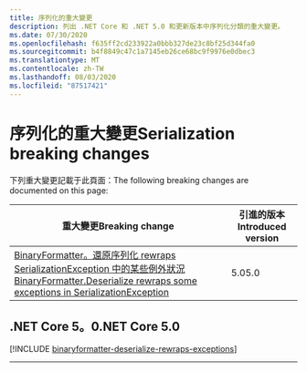 ```yaml
---
title: 序列化的重大變更
description: 列出 .NET Core 和 .NET 5.0 和更新版本中序列化分類的重大變更。
ms.date: 07/30/2020
ms.openlocfilehash: f635ff2cd233922a0bbb327de23c8bf25d344fa0
ms.sourcegitcommit: b4f8849c47c1a7145eb26ce68bc9f9976e0dbec3
ms.translationtype: MT
ms.contentlocale: zh-TW
ms.lasthandoff: 08/03/2020
ms.locfileid: "87517421"
---
```

# <a name="serialization-breaking-changes"></a><span data-ttu-id="76273-103">序列化的重大變更</span><span class="sxs-lookup"><span data-stu-id="76273-103">Serialization breaking changes</span></span>

<span data-ttu-id="76273-104">下列重大變更記載于此頁面：</span><span class="sxs-lookup"><span data-stu-id="76273-104">The following breaking changes are documented on this page:</span></span>

| <span data-ttu-id="76273-105">重大變更</span><span class="sxs-lookup"><span data-stu-id="76273-105">Breaking change</span></span> | <span data-ttu-id="76273-106">引進的版本</span><span class="sxs-lookup"><span data-stu-id="76273-106">Introduced version</span></span> |
| - | - |
| [<span data-ttu-id="76273-107">BinaryFormatter。還原序列化 rewraps SerializationException 中的某些例外狀況</span><span class="sxs-lookup"><span data-stu-id="76273-107">BinaryFormatter.Deserialize rewraps some exceptions in SerializationException</span></span>](#binaryformatterdeserialize-rewraps-some-exceptions-in-serializationexception) | <span data-ttu-id="76273-108">5.0</span><span class="sxs-lookup"><span data-stu-id="76273-108">5.0</span></span> |

## <a name="net-core-50"></a><span data-ttu-id="76273-109">.NET Core 5。0</span><span class="sxs-lookup"><span data-stu-id="76273-109">.NET Core 5.0</span></span>

[!INCLUDE [binaryformatter-deserialize-rewraps-exceptions](../../../includes/core-changes/serialization/5.0/binaryformatter-deserialize-rewraps-exceptions.md)]

***
